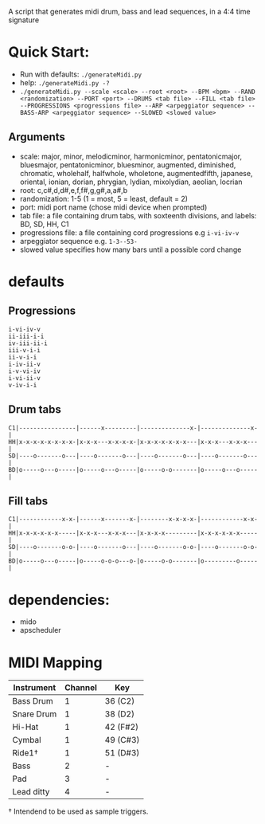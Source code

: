 A script that generates midi drum, bass and lead sequences, in a 4:4 time signature

# Quick Start:

- Run with defaults: `./generateMidi.py`  
- help: `./generateMidi.py -?`
- `./generateMidi.py --scale <scale> --root <root> --BPM <bpm> --RAND <randomization> --PORT <port> --DRUMS <tab file> --FILL <tab file> --PROGRESSIONS <progressions file> --ARP <arpeggiator sequence> --BASS-ARP <arpeggiator sequence> --SLOWED <slowed value>`  

## Arguments 

- scale: major, minor, melodicminor, harmonicminor, pentatonicmajor, bluesmajor, pentatonicminor, bluesminor, augmented, diminished, chromatic, wholehalf, halfwhole, wholetone, augmentedfifth, japanese, oriental, ionian, dorian, phrygian, lydian, mixolydian, aeolian, locrian  
- root: c,c#,d,d#,e,f,f#,g,g#,a,a#,b  
- randomization: 1-5 (1 = most, 5 = least, default = 2)  
- port: midi port name (chose midi device when prompted) 
- tab file: a file containing drum tabs, with soxteenth divisions, and labels: BD, SD, HH, C1  
- progressions file: a file containing cord progressions e.g `i-vi-iv-v`
- arpeggiator sequence e.g. `1-3--53-`
- slowed value specifies how many bars until a possible cord change

# defaults

## Progressions

`i-vi-iv-v`  
`ii-iii-i-i`  
`iv-iii-ii-i`  
`iii-v-i-i`  
`ii-v-i-i`  
`i-iv-ii-v`  
`i-v-vi-iv`  
`i-vi-ii-v`  
`v-iv-i-i`  

## Drum tabs
`C1|----------------|------x---------|--------------x-|--------------x-|`  
`HH|x-x-x-x-x-x-x-x-|x-x-x---x-x-x-x-|x-x-x-x-x-x-x---|x-x-x---x-x-x---|`  
`SD|----o-------o---|----o-------o---|----o-------o---|----o-------o---|`  
`BD|o-----o---o-----|o-----o---o-----|o-----o-o-------|o-----o---o-----|`

## Fill tabs

`C1|------------x-x-|------x-------x-|--------x-x-x-x-|------------x-x-|`  
`HH|x-x-x-x-x-x-----|x-x-x---x-x-x---|x-x-x-x---------|x-x-x-x-x-x-----|`  
`SD|----o-------o-o-|----o-------o---|----o-------o-o-|----o-------o-o-|`  
`BD|o-----o---o-----|o-----o-o-o---o-|o-----o-o-------|o---------o-----|`

# dependencies:

- mido
- apscheduler

# MIDI Mapping

|  Instrument | Channel | Key      |
|-------------|---------|----------|
| Bass Drum   | 1       | 36 (C2)  |
| Snare Drum  | 1       | 38 (D2)  |
| Hi-Hat      | 1       | 42 (F#2) |
| Cymbal      | 1       | 49 (C#3) |
| Ride1†      | 1       | 51 (D#3) |
| Bass        | 2       |  -       |
| Pad         | 3       |  -       |
| Lead ditty  | 4       |  -       |

† Intendend to be used as sample triggers.

